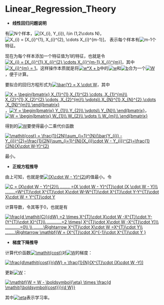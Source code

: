 # Linear_Regression_Theory

+ **线性回归问题说明**

有<img src="http://latex.codecogs.com/gif.latex?N" title="N" />个样本，<img src="http://latex.codecogs.com/gif.latex?(X_{i},&space;Y_{i}),&space;i\in&space;(1,2\cdots&space;N)" title="(X_{i}, Y_{i}), i\in (1,2\cdots N)" />，<img src="http://latex.codecogs.com/gif.latex?X_{i}&space;=&space;[X_{i}^{1},&space;X_{i}^{2},&space;\cdots&space;X_{i}^{m-1}]" title="X_{i} = [X_{i}^{1}, X_{i}^{2}, \cdots X_{i}^{m-1}]" />， 表示每个样本有<img src="http://latex.codecogs.com/gif.latex?m-1" title="m-1" />个特征。
 
现在为每个样本添加一个特征值为1的特征，也就是令<a href="http://www.codecogs.com/eqnedit.php?latex=X_{i}&space;=&space;[X_{i}^{1},X_{i}^{2},\cdots&space;X_{i}^{m-1},X_{i}^{m}]" target="_blank"><img src="http://latex.codecogs.com/gif.latex?X_{i}&space;=&space;[X_{i}^{1},X_{i}^{2},\cdots&space;X_{i}^{m-1},X_{i}^{m}]" title="X_{i} = [X_{i}^{1},X_{i}^{2},\cdots X_{i}^{m-1},X_{i}^{m}]" /></a>，其中<a href="http://www.codecogs.com/eqnedit.php?latex=X_{i}^{m}&space;=&space;1" target="_blank"><img src="http://latex.codecogs.com/gif.latex?X_{i}^{m}&space;=&space;1" title="X_{i}^{m} = 1" /></a>。这样操作本质就是将<a href="http://www.codecogs.com/eqnedit.php?latex=w*X&space;&plus;&space;b" target="_blank"><img src="http://latex.codecogs.com/gif.latex?w*X&space;&plus;&space;b" title="w*X + b" /></a>中的<a href="http://www.codecogs.com/eqnedit.php?latex=w" target="_blank"><img src="http://latex.codecogs.com/gif.latex?w" title="w" /></a>和<a href="http://www.codecogs.com/eqnedit.php?latex=w" target="_blank"><img src="http://latex.codecogs.com/gif.latex?b" title="b" /></a>合为一个<a href="http://www.codecogs.com/eqnedit.php?latex=W" target="_blank"><img src="http://latex.codecogs.com/gif.latex?W" title="W" /></a>，便于计算。

要拟合的回归方程形式为<a href="http://www.codecogs.com/eqnedit.php?latex=\bar{Y}&space;=&space;X&space;\cdot&space;W" target="_blank"><img src="http://latex.codecogs.com/gif.latex?\bar{Y}&space;=&space;X&space;\cdot&space;W" title="\bar{Y} = X \cdot W" /></a>，其中

<a href="http://www.codecogs.com/eqnedit.php?latex=X&space;=&space;\begin{bmatrix}&space;X_{1}^{1},X_{1}^{2},\cdots&space;,X_{1}^{m}\\&space;X_{2}^{1},X_{2}^{2},\cdots&space;,X_{2}^{m}\\&space;\vdots\\&space;X_{N}^{1},X_{N}^{2},\cdots&space;,X_{N}^{m}\\&space;\end{bmatrix}" target="_blank"><img src="http://latex.codecogs.com/gif.latex?X&space;=&space;\begin{bmatrix}&space;X_{1}^{1},X_{1}^{2},\cdots&space;,X_{1}^{m}\\&space;X_{2}^{1},X_{2}^{2},\cdots&space;,X_{2}^{m}\\&space;\vdots\\&space;X_{N}^{1},X_{N}^{2},\cdots&space;,X_{N}^{m}\\&space;\end{bmatrix}" title="X = \begin{bmatrix} X_{1}^{1},X_{1}^{2},\cdots ,X_{1}^{m}\\ X_{2}^{1},X_{2}^{2},\cdots ,X_{2}^{m}\\ \vdots\\ X_{N}^{1},X_{N}^{2},\cdots ,X_{N}^{m}\\ \end{bmatrix}" /></a>，<a href="http://www.codecogs.com/eqnedit.php?latex=Y&space;=&space;\begin{bmatrix}&space;Y_{1}\\&space;Y_{2}\\&space;\vdots\\&space;Y_{N}\\&space;\end{bmatrix}" target="_blank"><img src="http://latex.codecogs.com/gif.latex?Y&space;=&space;\begin{bmatrix}&space;Y_{1}\\&space;Y_{2}\\&space;\vdots\\&space;Y_{N}\\&space;\end{bmatrix}" title="Y = \begin{bmatrix} Y_{1}\\ Y_{2}\\ \vdots\\ Y_{N}\\ \end{bmatrix}" /></a>，<a href="http://www.codecogs.com/eqnedit.php?latex=W&space;=&space;\begin{bmatrix}&space;W_{1}\\&space;W_{2}\\&space;\vdots&space;\\&space;W_{m}\\&space;\end{bmatrix}" target="_blank"><img src="http://latex.codecogs.com/gif.latex?W&space;=&space;\begin{bmatrix}&space;W_{1}\\&space;W_{2}\\&space;\vdots&space;\\&space;W_{m}\\&space;\end{bmatrix}" title="W = \begin{bmatrix} W_{1}\\ W_{2}\\ \vdots \\ W_{m}\\ \end{bmatrix}" /></a>

得到的<a href="http://www.codecogs.com/eqnedit.php?latex=W" target="_blank"><img src="http://latex.codecogs.com/gif.latex?W" title="W" /></a>要使得最小二乘代价函数

<a href="http://www.codecogs.com/eqnedit.php?latex=\mathit{cost}&space;=&space;\frac{1}{2N}\sum_{i=1}^{N}(\bar{Y_{i}}&space;-&space;Y_{i})^{2}=\frac{1}{2N}\sum_{i=1}^{N}(X_{i}\cdot&space;W&space;-&space;Y_{i})^{2}=\frac{1}{2N}(X\cdot&space;W-Y)^{2}" target="_blank"><img src="http://latex.codecogs.com/gif.latex?\mathit{cost}&space;=&space;\frac{1}{2N}\sum_{i=1}^{N}(\bar{Y_{i}}&space;-&space;Y_{i})^{2}=\frac{1}{2N}\sum_{i=1}^{N}(X_{i}\cdot&space;W&space;-&space;Y_{i})^{2}=\frac{1}{2N}(X\cdot&space;W-Y)^{2}" title="\mathit{cost} = \frac{1}{2N}\sum_{i=1}^{N}(\bar{Y_{i}} - Y_{i})^{2}=\frac{1}{2N}\sum_{i=1}^{N}(X_{i}\cdot W - Y_{i})^{2}=\frac{1}{2N}(X\cdot W-Y)^{2}" /></a>

最小。


+ **正规方程推导**

由上可知，也就是使<a href="http://www.codecogs.com/eqnedit.php?latex=(X\cdot&space;W&space;-&space;Y)^{2}" target="_blank"><img src="http://latex.codecogs.com/gif.latex?(X\cdot&space;W&space;-&space;Y)^{2}" title="(X\cdot W - Y)^{2}" /></a>的值最小。令

<a href="http://www.codecogs.com/eqnedit.php?latex=C&space;=&space;(X\cdot&space;W&space;-&space;Y)^{2}\\&space;........&space;=(X&space;\cdot&space;W&space;-&space;Y)^{T}\cdot&space;(X&space;\cdot&space;W&space;-&space;Y)\\&space;........=W^{T}\cdot&space;X^{T}\cdot&space;X\cdot&space;W-W^{T}\cdot&space;X^{T}\cdot&space;Y-Y^{T}\cdot&space;X\cdot&space;W&space;&plus;&space;Y^{T}\cdot&space;Y" target="_blank"><img src="http://latex.codecogs.com/gif.latex?C&space;=&space;(X\cdot&space;W&space;-&space;Y)^{2}\\&space;........&space;=(X&space;\cdot&space;W&space;-&space;Y)^{T}\cdot&space;(X&space;\cdot&space;W&space;-&space;Y)\\&space;........=W^{T}\cdot&space;X^{T}\cdot&space;X\cdot&space;W-W^{T}\cdot&space;X^{T}\cdot&space;Y-Y^{T}\cdot&space;X\cdot&space;W&space;&plus;&space;Y^{T}\cdot&space;Y" title="C = (X\cdot W - Y)^{2}\\ ........ =(X \cdot W - Y)^{T}\cdot (X \cdot W - Y)\\ ........=W^{T}\cdot X^{T}\cdot X\cdot W-W^{T}\cdot X^{T}\cdot Y-Y^{T}\cdot X\cdot W + Y^{T}\cdot Y" /></a>

计算导数，令其等于0，也就是有

<a href="http://www.codecogs.com/eqnedit.php?latex=\frac{d&space;\mathit{C}}{dW}&space;=2&space;\times&space;X^{T}\cdot&space;X\cdot&space;W&space;-X^{T}\cdot&space;Y-(Y^{T}\cdot&space;X)^{T}\\&space;............=2&space;\times(&space;X^{T}\cdot&space;X\cdot&space;W&space;-X^{T}\cdot&space;Y)\\&space;............=0\\&space;\\&space;........\Rightarrow&space;X^{T}\cdot&space;X\cdot&space;W&space;=X^{T}\cdot&space;Y\\&space;........\Rightarrow&space;\mathbf{W&space;=&space;(X^{T}\cdot&space;X)^{-1}\cdot&space;X^{T}\cdot&space;Y&space;}" target="_blank"><img src="http://latex.codecogs.com/gif.latex?\frac{d&space;\mathit{C}}{dW}&space;=2&space;\times&space;X^{T}\cdot&space;X\cdot&space;W&space;-X^{T}\cdot&space;Y-(Y^{T}\cdot&space;X)^{T}\\&space;............=2&space;\times(&space;X^{T}\cdot&space;X\cdot&space;W&space;-X^{T}\cdot&space;Y)\\&space;............=0\\&space;\\&space;........\Rightarrow&space;X^{T}\cdot&space;X\cdot&space;W&space;=X^{T}\cdot&space;Y\\&space;........\Rightarrow&space;\mathbf{W&space;=&space;(X^{T}\cdot&space;X)^{-1}\cdot&space;X^{T}\cdot&space;Y&space;}" title="\frac{d \mathit{C}}{dW} =2 \times X^{T}\cdot X\cdot W -X^{T}\cdot Y-(Y^{T}\cdot X)^{T}\\ ............=2 \times( X^{T}\cdot X\cdot W -X^{T}\cdot Y)\\ ............=0\\ \\ ........\Rightarrow X^{T}\cdot X\cdot W =X^{T}\cdot Y\\ ........\Rightarrow \mathbf{W = (X^{T}\cdot X)^{-1}\cdot X^{T}\cdot Y }" /></a>


+ **梯度下降推导**

计算代价函数<a href="http://www.codecogs.com/eqnedit.php?latex=\mathit{cost}" target="_blank"><img src="http://latex.codecogs.com/gif.latex?\mathit{cost}" title="\mathit{cost}" /></a>对<a href="http://www.codecogs.com/eqnedit.php?latex=W" target="_blank"><img src="http://latex.codecogs.com/gif.latex?W" title="W" /></a>的梯度：

<a href="http://www.codecogs.com/eqnedit.php?latex=\frac{d\mathit{cost}}{dW}&space;=&space;\frac{1}{N}(X^{T}\cdot&space;(X\cdot&space;W&space;-Y))" target="_blank"><img src="http://latex.codecogs.com/gif.latex?\frac{d\mathit{cost}}{dW}&space;=&space;\frac{1}{N}(X^{T}\cdot&space;(X\cdot&space;W&space;-Y))" title="\frac{d\mathit{cost}}{dW} = \frac{1}{N}(X^{T}\cdot (X\cdot W -Y))" /></a>

更新<a href="http://www.codecogs.com/eqnedit.php?latex=W" target="_blank"><img src="http://latex.codecogs.com/gif.latex?W" title="W" /></a>：

<a href="http://www.codecogs.com/eqnedit.php?latex=\mathbf{W&space;=&space;W&space;-&space;\boldsymbol{\eta}&space;\times&space;\frac{d&space;\mathit{\boldsymbol{cost}}}{d&space;W}}" target="_blank"><img src="http://latex.codecogs.com/gif.latex?\mathbf{W&space;=&space;W&space;-&space;\boldsymbol{\eta}&space;\times&space;\frac{d&space;\mathit{\boldsymbol{cost}}}{d&space;W}}" title="\mathbf{W = W - \boldsymbol{\eta} \times \frac{d \mathit{\boldsymbol{cost}}}{d W}}" /></a>

其中<a href="http://www.codecogs.com/eqnedit.php?latex=\eta" target="_blank"><img src="http://latex.codecogs.com/gif.latex?\eta" title="\eta" /></a>表示学习率。
